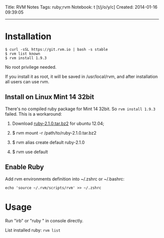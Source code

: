 Title: RVM Notes
Tags: ruby;rvm
Notebook: t [t/j/o/y/c]
Created: 2014-01-16 09:39:05

------

# Installation

    $ curl -sSL https://git.rvm.io | bash -s stable
    $ rvm list known
    $ rvm install 1.9.3

No root privilege needed.

If you install it as root, it will be saved in /usr/local/rvm, and after installation all users can use rvm.

## Install on Linux Mint 14 32bit

There's no compiled ruby package for Mint 14 32bit. So `rvm install 1.9.3` failed. This is a workaround:

1. Download [ruby-2.1.0.tar.bz2](https://rvm.io/binaries/ubuntu/12.04/i386/ruby-2.1.0.tar.bz2) for ubuntu 12.04;

1. $ rvm mount -r /path/to/ruby-2.1.0.tar.bz2

1. $ rvm alias create default ruby-2.1.0

1. $ rvm use default

## Enable Ruby

Add rvm environments definition into ~/.zshrc or ~/.bashrc:

    echo 'source ~/.rvm/scripts/rvm' >> ~/.zshrc

# Usage

Run "irb" or "ruby <script-name>" in console directly.

List installed ruby: `rvm list`

